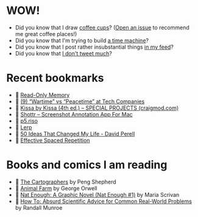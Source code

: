 # WOW!

- Did you know that I draw [coffee cups](https://papercups.mamuso.net/)? ([Open an issue](https://github.com/mamuso/papercups/issues) to recommend me great coffee places!)
- Did you know that I'm trying to build [a time machine](https://github.com/mamuso/fluxcapacitor)?
- Did you know that I post rather insubstantial things [in my feed](https://feed.mamuso.net/)?
- Did you know that [I don't tweet much](https://twitter.com/mamuso)?

# Recent bookmarks

- 👀 [Read-Only Memory](https://readonlymemory.vg/)
- 👀 [(9) “Wartime” vs “Peacetime” at Tech Companies](https://newsletter.pragmaticengineer.com/p/wartime-vs-peacetime?r=2c6z4m)
- 👀 [Kissa by Kissa (4th ed.) – SPECIAL PROJECTS (craigmod.com)](https://shop.specialprojects.jp/products/kissa-by-kissa-4th-ed)
- 👀 [Shottr – Screenshot Annotation App For Mac](https://shottr.cc/)
- 👀 [p5.riso](https://antiboredom.github.io/p5.riso/)
- 👀 [Lerp](https://rachsmith.com/lerp/)
- 👀 [50 Ideas That Changed My Life - David Perell](https://perell.com/essay/50-ideas-that-changed-my-life/)
- 👀 [Effective Spaced Repetition](https://borretti.me/article/effective-spaced-repetition)


# Books and comics I am reading

- 📘 [The Cartographers](https://www.goodreads.com/book/show/56224531) by Peng Shepherd
- 📘 [Animal Farm](https://www.goodreads.com/book/show/8349198) by George Orwell
- 📘 [Nat Enough: A Graphic Novel (Nat Enough #1)](https://www.goodreads.com/book/show/45714795) by Maria Scrivan
- 📘 [How To: Absurd Scientific Advice for Common Real-World Problems](https://www.goodreads.com/book/show/43851501) by Randall Munroe

